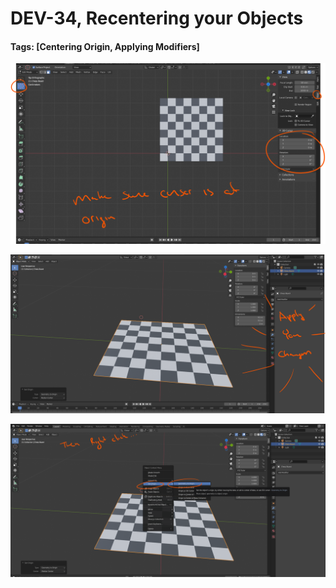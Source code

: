 # DEV-34, Recentering your Objects
#### Tags: [Centering Origin, Applying Modifiers]

![](../images/DEV-34-A.png)

![](../images/DEV-34-B.png)

![](../images/DEV-34-C.png)